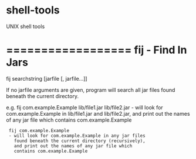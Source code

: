 shell-tools
===========

UNIX shell tools



==================
fij - Find In Jars
==================

fij searchstring [jarfile [, jarfile...]]

If no jarfile arguments are given, program will
search all jar files found beneath the current directory.

e.g. fij com.example.Example lib/file1.jar lib/file2.jar
     - will look for com.example.Example in lib/file1.jar
       and lib/file2.jar, and print out the names of any
       jar file which contains com.example.Example

     fij com.example.Example
     - will look for com.example.Example in any jar files
       found beneath the current directory (recursively),
       and print out the names of any jar file which
       contains com.example.Example

